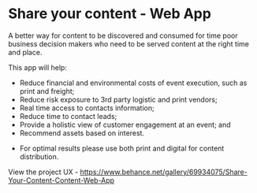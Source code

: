 # Share your content - Web App

A better way for content to be discovered and consumed for time poor business decision makers who need to be served content at the right time and place.

This app will help:
- Reduce financial and environmental costs of event execution, such as print and freight;
- Reduce risk exposure to 3rd party logistic and print vendors;
- Real time access to contacts information;
- Reduce time to contact leads;
- Provide a holistic view of customer engagement at an event; and
- Recommend assets based on interest. 

* For optimal results please use both print and digital for content distribution. 


View the project UX - https://www.behance.net/gallery/69934075/Share-Your-Content-Content-Web-App
